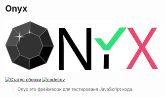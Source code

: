 # Onyx
![логотип Onyx](/onyx-logo-sm.svg)

[![Статус сборки](https://travis-ci.org/onyxjs/onyx.svg?branch=master)](https://travis-ci.org/onyxjs/onyx)
[![codecov](https://codecov.io/gh/onyxjs/onyx/branch/master/graph/badge.svg)](https://codecov.io/gh/onyxjs/onyx)

> Onyx это фреймворк для тестированя JavaScript кода.
